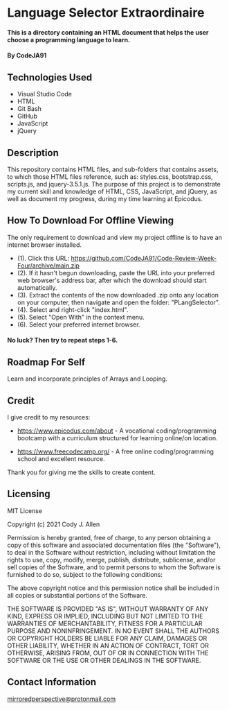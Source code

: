 # Language Selector Extraordinaire

#### This is a directory containing an HTML document that helps the user choose a programming language to learn. 

#### By CodeJA91

## Technologies Used

* Visual Studio Code 
* HTML
* Git Bash
* GitHub
* JavaScript
* jQuery

## Description

This repository contains HTML files, and sub-folders that contains assets, to which those HTML files reference, such as: styles.css, bootstrap.css, scripts.js, and jquery-3.5.1.js. The purpose of this project is to demonstrate my current skill and knowledge of HTML, CSS, JavaScript, and jQuery, as well as document my progress, during my time learning at Epicodus.
## How To Download For Offline Viewing

The only requirement to download and view my project offline is to have an internet browser installed.
* (1). Click this URL: https://github.com/CodeJA91/Code-Review-Week-Four/archive/main.zip
* (2). If it hasn't begun downloading, paste the URL into your preferred web browser's address bar, after which 
the download should start automatically.
* (3). Extract the contents of the now downloaded .zip onto any location on your computer, then navigate and open the folder: "PLangSelector".
* (4). Select and right-click "index.html".
* (5). Select "Open With" in the context menu.
* (6). Select your preferred internet browser.

#### No luck? Then try to repeat steps 1-6.

## Roadmap For Self

Learn and incorporate principles of Arrays and Looping.

## Credit

I give credit to my resources:

* https://www.epicodus.com/about - A vocational coding/programming bootcamp with a curriculum structured for learning online/on location. 

* https://www.freecodecamp.org/ - A free online coding/programming school and excellent resource.

Thank you for giving me the skills to create content.

## Licensing

MIT License

Copyright (c) 2021 Cody J. Allen

Permission is hereby granted, free of charge, to any person obtaining a copy of this software and associated documentation files (the "Software"), to deal in the Software without restriction, including without limitation the rights to use, copy, modify, merge, publish, distribute, sublicense, and/or sell copies of the Software, and to permit persons to whom the Software is furnished to do so, subject to the following conditions:

The above copyright notice and this permission notice shall be included in all copies or substantial portions of the Software.

THE SOFTWARE IS PROVIDED "AS IS", WITHOUT WARRANTY OF ANY KIND, EXPRESS OR IMPLIED, INCLUDING BUT NOT LIMITED TO THE WARRANTIES OF MERCHANTABILITY, FITNESS FOR A PARTICULAR PURPOSE AND NONINFRINGEMENT. IN NO EVENT SHALL THE AUTHORS OR COPYRIGHT HOLDERS BE LIABLE FOR ANY CLAIM, DAMAGES OR OTHER LIABILITY, WHETHER IN AN ACTION OF CONTRACT, TORT OR OTHERWISE, ARISING FROM, OUT OF OR IN CONNECTION WITH THE SOFTWARE OR THE USE OR OTHER DEALINGS IN THE SOFTWARE.

## Contact Information

mirroredperspective@protonmail.com
